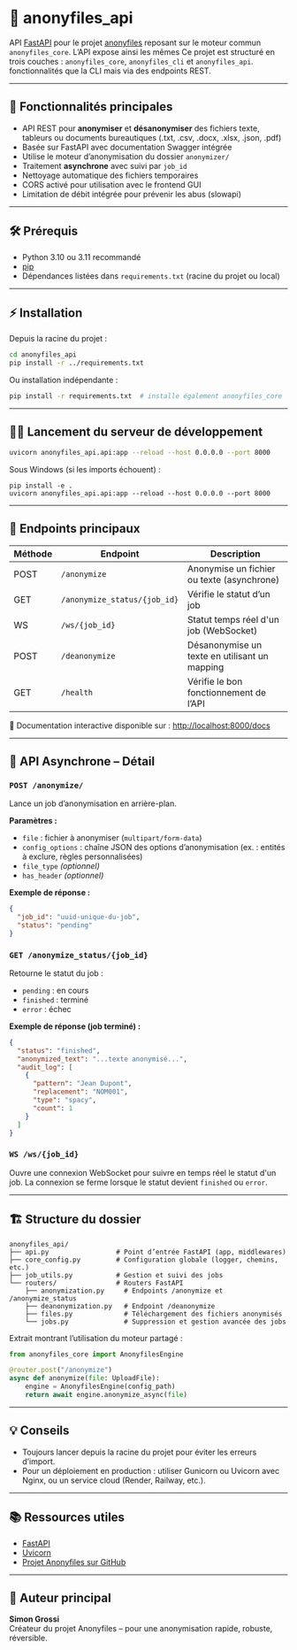 
# 🧩 anonyfiles_api

API [FastAPI](https://fastapi.tiangolo.com/) pour le projet [anonyfiles](https://github.com/simongrossi/anonyfiles)
reposant sur le moteur commun `anonyfiles_core`. L’API expose ainsi les mêmes
Ce projet est structuré en trois couches : `anonyfiles_core`, `anonyfiles_cli` et `anonyfiles_api`.
fonctionnalités que la CLI mais via des endpoints REST.

---

## 🚀 Fonctionnalités principales

- API REST pour **anonymiser** et **désanonymiser** des fichiers texte, tableurs ou documents bureautiques (.txt, .csv, .docx, .xlsx, .json, .pdf)
- Basée sur FastAPI avec documentation Swagger intégrée
- Utilise le moteur d’anonymisation du dossier `anonymizer/`
- Traitement **asynchrone** avec suivi par `job_id`
- Nettoyage automatique des fichiers temporaires
- CORS activé pour utilisation avec le frontend GUI
- Limitation de débit intégrée pour prévenir les abus (slowapi)

---

## 🛠️ Prérequis

- Python 3.10 ou 3.11 recommandé
- [pip](https://pip.pypa.io/)
- Dépendances listées dans `requirements.txt` (racine du projet ou local)

---

## ⚡ Installation

Depuis la racine du projet :

```bash
cd anonyfiles_api
pip install -r ../requirements.txt
```

Ou installation indépendante :

```bash
pip install -r requirements.txt  # installe également anonyfiles_core
```

---

## 🏃‍♂️ Lancement du serveur de développement

```bash
uvicorn anonyfiles_api.api:app --reload --host 0.0.0.0 --port 8000
```

Sous Windows (si les imports échouent) :

```dos
pip install -e .
uvicorn anonyfiles_api.api:app --reload --host 0.0.0.0 --port 8000
```

---

## 🔗 Endpoints principaux

| Méthode | Endpoint                     | Description                                      |
|---------|------------------------------|--------------------------------------------------|
| POST    | `/anonymize`                 | Anonymise un fichier ou texte (asynchrone)       |
| GET     | `/anonymize_status/{job_id}` | Vérifie le statut d’un job                       |
| WS      | `/ws/{job_id}`               | Statut temps réel d'un job (WebSocket) |
| POST    | `/deanonymize`               | Désanonymise un texte en utilisant un mapping    |
| GET     | `/health`                    | Vérifie le bon fonctionnement de l’API           |

📘 Documentation interactive disponible sur : [http://localhost:8000/docs](http://localhost:8000/docs)

---

## 🔄 API Asynchrone – Détail

### `POST /anonymize/`

Lance un job d’anonymisation en arrière-plan.

**Paramètres :**

- `file` : fichier à anonymiser (`multipart/form-data`)
- `config_options` : chaîne JSON des options d’anonymisation (ex. : entités à exclure, règles personnalisées)
- `file_type` *(optionnel)*
- `has_header` *(optionnel)*

**Exemple de réponse :**
```json
{
  "job_id": "uuid-unique-du-job",
  "status": "pending"
}
```

### `GET /anonymize_status/{job_id}`

Retourne le statut du job :

- `pending` : en cours
- `finished` : terminé
- `error` : échec

**Exemple de réponse (job terminé) :**
```json
{
  "status": "finished",
  "anonymized_text": "...texte anonymisé...",
  "audit_log": [
    {
      "pattern": "Jean Dupont",
      "replacement": "NOM001",
      "type": "spacy",
      "count": 1
    }
  ]
}
```
### `WS /ws/{job_id}`

Ouvre une connexion WebSocket pour suivre en temps réel le statut d'un job. La connexion se ferme lorsque le statut devient `finished` ou `error`.


---

## 🏗️ Structure du dossier

```
anonyfiles_api/
├── api.py                 # Point d’entrée FastAPI (app, middlewares)
├── core_config.py         # Configuration globale (logger, chemins, etc.)
├── job_utils.py           # Gestion et suivi des jobs
└── routers/               # Routers FastAPI
    ├── anonymization.py     # Endpoints /anonymize et /anonymize_status
    ├── deanonymization.py   # Endpoint /deanonymize
    ├── files.py             # Téléchargement des fichiers anonymisés
    └── jobs.py              # Suppression et gestion avancée des jobs
```

Extrait montrant l’utilisation du moteur partagé :

```python
from anonyfiles_core import AnonyfilesEngine

@router.post("/anonymize")
async def anonymize(file: UploadFile):
    engine = AnonyfilesEngine(config_path)
    return await engine.anonymize_async(file)
```

---

## 💡 Conseils

- Toujours lancer depuis la racine du projet pour éviter les erreurs d’import.
- Pour un déploiement en production : utiliser Gunicorn ou Uvicorn avec Nginx, ou un service cloud (Render, Railway, etc.).

---

## 📚 Ressources utiles

- [FastAPI](https://fastapi.tiangolo.com/)
- [Uvicorn](https://www.uvicorn.org/)
- [Projet Anonyfiles sur GitHub](https://github.com/simongrossi/anonyfiles)

---

## 👤 Auteur principal

**Simon Grossi**  
Créateur du projet Anonyfiles – pour une anonymisation rapide, robuste, réversible.
